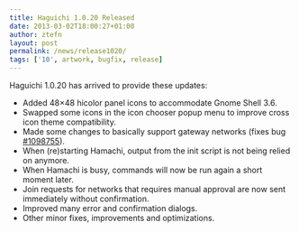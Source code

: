 ```yaml
---
title: Haguichi 1.0.20 Released
date: 2013-03-02T18:00:27+01:00
author: ztefn
layout: post
permalink: /news/release1020/
tags: ['10', artwork, bugfix, release]
---
```

Haguichi 1.0.20 has arrived to provide these updates:

  * Added 48&#215;48 hicolor panel icons to accommodate Gnome Shell 3.6.
  * Swapped some icons in the icon chooser popup menu to improve cross icon theme compatibility.
  * Made some changes to basically support gateway networks (fixes bug <a href="https://bugs.launchpad.net/haguichi/+bug/1098755" target="_blank">#1098755</a>).
  * When (re)starting Hamachi, output from the init script is not being relied on anymore.
  * When Hamachi is busy, commands will now be run again a short moment later.
  * Join requests for networks that requires manual approval are now sent immediately without confirmation.
  * Improved many error and confirmation dialogs.
  * Other minor fixes, improvements and optimizations.
